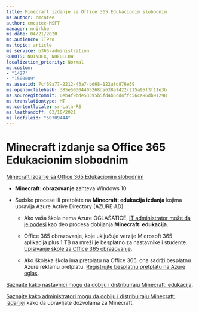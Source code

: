 ```yaml
---
title: Minecraft izdanje sa Office 365 Edukacionim slobodnim
ms.author: cmcatee
author: cmcatee-MSFT
manager: mnirkhe
ms.date: 04/21/2020
ms.audience: ITPro
ms.topic: article
ms.service: o365-administration
ROBOTS: NOINDEX, NOFOLLOW
localization_priority: Normal
ms.custom:
- "1427"
- "1500009"
ms.assetid: 7cf69a77-2212-43a7-bd68-122afd876e59
ms.openlocfilehash: 385e50304405268da638a7422c215a95f3f11e3b
ms.sourcegitcommit: 0eb4f9bde53395b5fd4b5cd4ffc56ca96db91298
ms.translationtype: MT
ms.contentlocale: sr-Latn-RS
ms.lasthandoff: 03/10/2021
ms.locfileid: "50709444"
---
```

# <a name="minecraft-edition-with-office-365-education-for-free"></a>Minecraft izdanje sa Office 365 Edukacionim slobodnim

[Minecraft izdanje sa Office 365 Edukacionim slobodnim](https://docs.microsoft.com/education/windows/get-minecraft-for-education)
  
- **Minecraft: obrazovanje** zahteva Windows 10

- Sudske procese ili pretplate na **Minecraft: edukacija izdanja** kojima upravlja Azure Active Directory (AZURE AD)

  - Ako vaša škola nema Azure OGLAŠATICE, [IT administrator može da je podesi](https://docs.microsoft.com/education/windows/school-get-minecraft) kao deo procesa dobijanja **Minecraft: edukacija**.

  - Office 365 obrazovanje, koje uključuje verzije Microsoft 365 aplikacija plus 1 TB na mreži je besplatno za nastavnike i studente. [Upisivanje škole za Office 365 obrazovanje](https://www.microsoft.com/education/products/office).

  - Ako školska škola ima pretplatu na Office 365, ona sadrži besplatnu Azure reklamu pretplatu. [Registrujte besplatnu pretplatu na Azure oglas](https://msdn.microsoft.com/library/windows/hardware/mt703369%28v=vs.85%29.aspx).

[Saznajte kako nastavnici mogu da dobiju i distribuiraju Minecraft: edukacija](https://docs.microsoft.com/education/windows/teacher-get-minecraft).
  
[Saznajte kako administratori mogu da dobiju i distribuiraju Minecraft: izdanje](https://docs.microsoft.com/education/windows/school-get-minecraft)i kako da upravljate dozvolama za Minecraft.